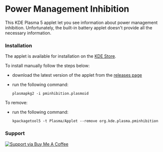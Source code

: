 # Power Management Inhibition

This KDE Plasma 5 applet let you see information about power management inhibition. Unfortunately, the built-in battery applet doesn't provide all the necessary information.

### Installation

The applet is available for installation on the [KDE Store](https://store.kde.org/p/1426768).

To install manually follow the steps below:

- download the latest version of the applet from the [releases page](https://github.com/popov895/pminhibition/releases)
- run the following command:

    `plasmapkg2 -i pminhibition.plasmoid`

To remove:
- run the following command:

    `kpackagetool5 -t Plasma/Applet --remove org.kde.plasma.pminhibition`

### Support

[![Support via Buy Me A Coffee](https://www.buymeacoffee.com/assets/img/guidelines/download-assets-sm-1.svg)](https://www.buymeacoffee.com/popov895a)
